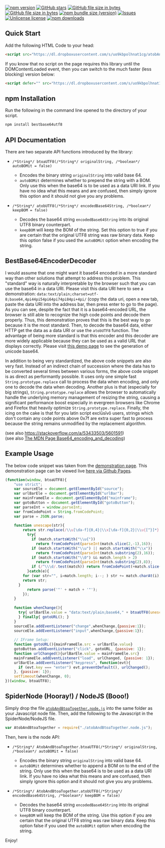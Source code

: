 [![npm version](https://img.shields.io/npm/v/bestbase64utf8.svg?label=version)](https://npmjs.org/package/bestbase64utf8 "View this project on npm")
[![GitHub stars](https://img.shields.io/github/stars/anonyco/BestBase64EncoderDecoder.svg?style=social)](https://github.com/anonyco/BestBase64EncoderDecoder/stargazers "View others who have stared this repository")
[![GitHub file size in bytes](https://img.shields.io/github/size/anonyco/BestBase64EncoderDecoder/atobAndBtoaTogether.min.js.svg?label=without%20gzip)](https://github.com/anonyco/BestBase64EncoderDecoder/blob/master/atobAndBtoaTogether.min.js "File without gzip")
[![GitHub file size in bytes](https://img.shields.io/github/size/anonyco/BestBase64EncoderDecoder/atobAndBtoaTogether.min.js.gz.svg?label=gzip%20applied)](https://github.com/anonyco/BestBase64EncoderDecoder/blob/master/atobAndBtoaTogether.min.js.gz "Gzipped file")
[![npm bundle size (version)](https://img.shields.io/bundlephobia/min/bestbase64utf8/latest.svg?color=maroon&label=NPM%20bundle%20size)](https://npmjs.org/package/bestbase64utf8 "View this project on npm")
[![Issues](https://img.shields.io/github/issues/anonyco/BestBase64EncoderDecoder.svg)]( https://github.com/anonyco/BestBase64EncoderDecoder/issues )
[![Unlicense license](https://img.shields.io/badge/license-Unlicense-brightgreen.svg)](https://unlicense.org/ "This project's liscence")
[![npm downloads](https://img.shields.io/npm/dt/bestbase64utf8.svg)](https://npmjs.org/package/bestbase64utf8 "View this project on npm")


## Quick Start

Add the following HTML Code to your head:

````HTML
<script src="https://dl.dropboxusercontent.com/s/uo9kbpolhnat1cg/atobAndBtoaTogether.min.js?dl=0" type="text/javascript"></script>
````

If you know that no script on the page requires this library until the DOMContentLoaded event, then you can switch to the much faster (less blocking) version below:

````HTML
<script defer="" src="https://dl.dropboxusercontent.com/s/uo9kbpolhnat1cg/atobAndBtoaTogether.min.js?dl=0" type="text/javascript"></script>
````

## npm Installation

Run the following in the command line opened to the directory of your script.

```Bash
npm install bestbase64utf8
```

## API Documentation

There are two separate API functions introduced by the library:

* `/*String*/ btoaUTF8(/*String*/ originalString, /*boolean*/ autoBOMit = false)`
    * Encodes the binary string `originalString` into valid base 64. 
    * `autoBOMit` determines whether to prepend the string with a BOM. Only use this when the base64 is to be used as  a data URI link. If you have no idea what this means and are confused, then simply ignore this option and it should not give you any problems.

* `/*String*/ atobUTF8(/*String*/ encodedBase64String, /*boolean*/ keepBOM = false)`
    * Decodes the base64 string `encodedBase64String` into its original UTF8 binary counterpart.
    * `keepBOM` will keep the BOM of the string. Set this option to true if you are certain that the original UTF8 string was raw binary data. Keep this option false if you used the `autoBOMit` option when encoding the string.


## BestBase64EncoderDecoder

I would assume that one might want it base64 encoded in a more standard way than other solutions that attempt to address this problem. This "standard" way is naturally interpretable by the browser such that you can use the base64 in a data URI. Please visit this data URI here to see a demonstration: `data:text/plain;charset=utf-8;base64,4pi44pi54pi64pi74pi84pi+4pi/` (copy the data uri, open a new tab, paste the data URI into the address bar, then press enter to go to the page). As you can see, despite the fact that it is a base64-encoded URL, the browser is still able to recognize the high code points and decode them properly. Thus, this demonstration proves that this is the best way to go because it is the most standard. Then, to decode the base64 data, either HTTP get the data as a data URI or use the `atobUTF8` function. The advantage of being more standard is that this encoder and this decoder are more widely applicable because they can be used as a valid URL that displays correctly. Please visit [this demo page](https://anonyco.github.io/BestBase64EncoderDecoder/demo.html) to see the generation of unicode base64.

In addition to being very standardized, the above code snippets are also very fast. Instead of an indirect chain of succession where the data has to be converted several times between various forms, the above code snippet is as direct as performantly possible. It uses only one simple fast `String.prototype.replace` call to process the data when encoding, and only one to decode the data when decoding. Another plus is that (especially for big strings), `String.prototype.replace` allows the browser to automatically handle the underlying memory management of resizing the string, causing a significant performance boost especially in evergreen browsers like Chrome and Firefox that heavily optimize `String.prototype.replace`. Finally, the icing on the cake is that for you latin script exclūsīvō users, strings which don't contain any code points above 0x7f are extra super fast to process because the string remains unmodified by the replacement algorithm.

(see also https://stackoverflow.com/a/53433503/5601591)<br />
(see also [The MDN Page Base64_encoding_and_decoding](https://developer.mozilla.org/en-US/docs/Web/API/WindowBase64/Base64_encoding_and_decoding#Solution_1_%E2%80%93UTF-16_%3E_binary_UTF8-in-16))


## Example Usage

The below code snippet was taken from the [demonstration page](https://github.com/anonyco/BestBase64EncoderDecoder/blob/master/demo.html). This demonstration page can be viewed live [here via Github Pages](https://anonyco.github.io/BestBase64EncoderDecoder/demo.html).

```Javascript
(function(window, btoaUTF8){
    "use strict";
    var sourceEle = document.getElementById("source");
    var urlBarEle = document.getElementById("urlBar");
    var mainFrameEle = document.getElementById("mainframe");
    var gotoButton = document.getElementById("gotoButton");
    var parseInt = window.parseInt;
    var fromCodePoint = String.fromCodePoint;
    var parse = JSON.parse;
    
    function unescape(str){
        return str.replace(/\\u[\da-f]{0,4}|\\x[\da-f]{0,2}|\\u{[^}]*}|\\[bfnrtv"'\\]|\\0[0-7]{1,3}|\\\d{1,3}/g, function(match){
          try{
            if (match.startsWith("\\u{"))
              return fromCodePoint(parseInt(match.slice(2,-1),16));
            if (match.startsWith("\\u") || match.startsWith("\\x"))
              return fromCodePoint(parseInt(match.substring(2),16));
            if (match.startsWith("\\0") && match.length > 2)
              return fromCodePoint(parseInt(match.substring(2),8));
            if (/^\\\d/.test(match)) return fromCodePoint(+match.slice(1));
          }catch(e){
	  	for (var str="", i=match.length; i--; ) str += match.charAt(i);
		return str;
	  }
          return parse('"' + match + '"');
        });
    }
    
    function whenChange(){
      try{ urlBarEle.value = "data:text/plain;base64," + btoaUTF8(unescape(sourceEle.value), true);
      } finally{ gotoURL(); }
    }
    sourceEle.addEventListener("change",whenChange,{passive:1});
    sourceEle.addEventListener("input",whenChange,{passive:1});
    
    // IFrame Setup:
    function gotoURL(){mainFrameEle.src = urlBarEle.value}
    gotoButton.addEventListener("click", gotoURL, {passive: 1});
    function urlChanged(){urlBarEle.value = mainFrameEle.src}
    mainFrameEle.addEventListener("load", urlChanged, {passive: 1});
    urlBarEle.addEventListener("keypress", function(evt){
      if (evt.key === "enter") evt.preventDefault(), urlChanged();
    }, {passive: 1});
    setTimeout(whenChange, 0);
})(window, btoaUTF8);
```


## SpiderNode (Hooray!) / NodeJS (Booo!)

Simply drop the file [`atobAndBtoaTogether.node.js`](https://github.com/anonyco/BestBase64EncoderDecoder/blob/master/atobAndBtoaTogether.node.js) into the same folder as your Javascript node file. Then, add the following to the Javascript in the SpiderNode/NodeJS file.

```Javascript
var AtobAndBtoaTogether = require("./atobAndBtoaTogether.node.js");
```

Then, here is the node API:
* `/*String*/ AtobAndBtoaTogether.btoaUTF8(/*String*/ originalString, /*boolean*/ autoBOMit = false)`
    * Encodes the binary string `originalString` into valid base 64. 
    * `autoBOMit` determines whether to append a BOM on to the end of the string. Only use this when the base64 is to be used as  a data URI link. If you have no idea what this means and are confused, then simply ignore this option and it should not give you any problems.

* `/*String*/ AtobAndBtoaTogether.atobUTF8(/*String*/ encodedBase64String, /*boolean*/ keepBOM = false)`
    * Decodes the base64 string `encodedBase64String` into its original UTF8 binary counterpart.
    * `keepBOM` will keep the BOM of the string. Use this option if you are certain that the original UTF8 string was raw binary data. Keep this option false if you used the `autoBOMit` option when encoding the string.

Enjoy!
